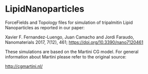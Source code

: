 # LipidNanoparticles
ForceFields and Topology files for simulation of tripalmitin Lipid Nanoparticles as reported in our paper:

Xavier F. Fernandez-Luengo, Juan Camacho and Jordi Faraudo, Nanomaterials 2017, 7(12), 461; https://doi.org/10.3390/nano7120461

These simulations are based on the Martini CG model. For general information about Martini please refer to the original source:

http://cgmartini.nl/

